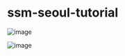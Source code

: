 # ssm-seoul-tutorial

![image](https://user-images.githubusercontent.com/52309414/160887722-39e660bf-d16e-45cc-9a52-e4eb5cc35b5b.png)

![image](https://user-images.githubusercontent.com/52309414/160887319-9bc4cfab-8464-4933-acb7-98401abf6908.png)
